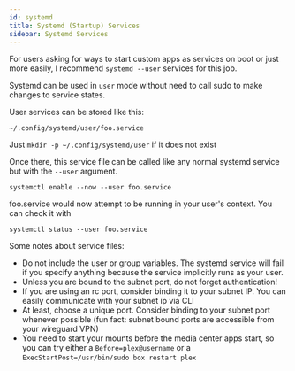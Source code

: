 ```yaml
---
id: systemd
title: Systemd (Startup) Services
sidebar: Systemd Services
---
```


For users asking for ways to start custom apps as services on boot or just more easily, I recommend `systemd --user` services for this job.

Systemd can be used in `user` mode without need to call sudo to make changes to service states.

User services can be stored like this:

```
~/.config/systemd/user/foo.service
```

Just `mkdir -p ~/.config/systemd/user` if it does not exist

Once there, this service file can be called like any normal systemd service but with the `--user` argument.

```
systemctl enable --now --user foo.service
```

foo.service would now attempt to be running in your user's context. You can check it with

```
systemctl status --user foo.service
```

Some notes about service files:

- Do not include the user or group variables. The systemd service will fail if you specify anything because the service implicitly runs as your user.
- Unless you are bound to the subnet port, do not forget authentication!
- If you are using an rc port, consider binding it to your subnet IP. You can easily communicate with your subnet ip via CLI
- At least, choose a unique port. Consider binding to your subnet port whenever possible (fun fact: subnet bound ports are accessible from your wireguard VPN)
- You need to start your mounts before the media center apps start, so you can try either a `Before=plex@username` or a `ExecStartPost=/usr/bin/sudo box restart plex`
